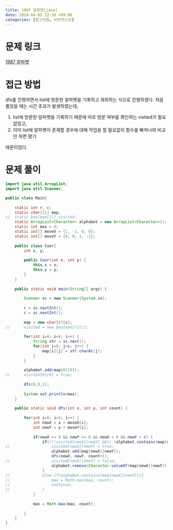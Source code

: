 ```yaml
---
title: 1987 알파벳[java]
date: 2024-04-05 12:30 +09:00
categories: [알고리즘, 비트마스킹]
---
```

# 문제 링크
[1987 알파벳](https://www.acmicpc.net/problem/1987)

# 접근 방법
dfs를 진행하면서 list에 방문한 알파벳을 기록하고 제외하는 식으로 진행하였다. 처음 풀었을 때는 시간 초과가 발생하였는데,
1) list에 방문한 알파벳을 기록하기 때문에 따로 방문 여부를 확인하는 vistied가 필요 없었고,
2) 이미 list에 알파벳이 존재할 경우에 대해 작업을 할 필요없이 함수를 빠져나와 비교만 하면 됐기

때문이었다.

# 문제 풀이
```java
import java.util.ArrayList;
import java.util.Scanner;

public class Main{
	
	static int r, c;
	static char[][] map;
//	static boolean[][] visited;
	static ArrayList<Character> alphabet = new ArrayList<Character>();
	static int max = 0;
	static int[] moveX = {1, -1, 0, 0};
	static int[] moveY = {0, 0, 1, -1};
	
	public class Coor{
		int x, y;
		
		public Coor(int x, int y) {
			this.x = x;
			this.y = y;
		}
	}
	
	public static void main(String[] args) {
		
		Scanner sc = new Scanner(System.in);
		
		r = sc.nextInt();
		c = sc.nextInt();
		
		map = new char[r][c];
//		visited = new boolean[r][c];
		
		for(int i=0; i<r; i++) {
			String str = sc.next();
			for(int j=0; j<c; j++) {
				map[i][j] = str.charAt(j);
			}
		}
		
		alphabet.add(map[0][0]);
//		visited[0][0] = true;
		
		dfs(0,0,1);
		
		System.out.println(max);
	}
	
	public static void dfs(int x, int y, int count) {
		
		for(int i=0; i<4; i++) {
			int newX = x + moveX[i];
			int newY = y + moveY[i];
			
			if(newX >= 0 && newY >= 0 && newX < r && newY < c) {
				if(/*!visited[newX][newY] &&*/ !alphabet.contains(map[newX][newY])) {
//					visited[newX][newY] = true;
					alphabet.add(map[newX][newY]);
					dfs(newX, newY, count+1);
//					visited[newX][newY] = false;
					alphabet.remove(Character.valueOf(map[newX][newY]));
				}
//				else if(alphabet.contains(map[newX][newY])){
//					max = Math.max(max, count);					
//					continue;
//				}
			}
			
			max = Math.max(max, count);
			
		}
	}
}

```
